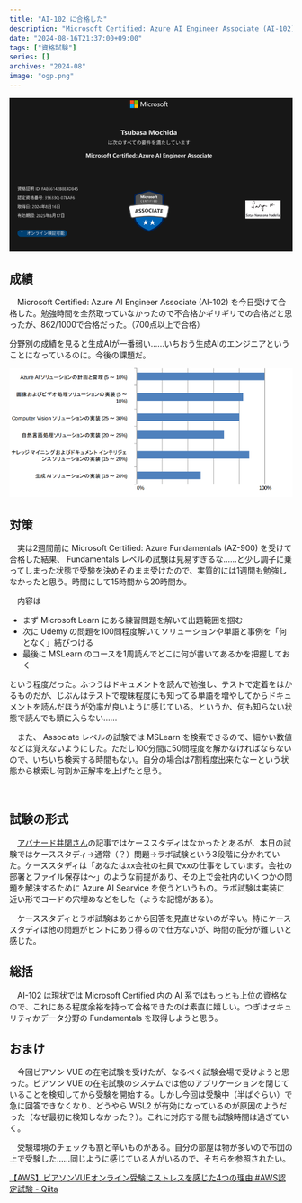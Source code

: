 ```yaml
---
title: "AI-102 に合格した"
description: "Microsoft Certified: Azure AI Engineer Associate (AI-102)に合格した。その結果と対策"
date: "2024-08-16T21:37:00+09:00"
tags: ["資格試験"]
series: []
archives: "2024-08"
image: "ogp.png"
---
```



![image](e4d2ad59.png)

## 成績

　Microsoft Certified: Azure AI Engineer Associate (AI-102) を今日受けて合格した。勉強時間を全然取っていなかったので不合格かギリギリでの合格だと思ったが、862/1000で合格だった。（700点以上で合格）

分野別の成績を見ると生成AIが一番弱い……いちおう生成AIのエンジニアということになっているのに。今後の課題だ。

![image](cd5d5279.png)

## 対策

　実は2週間前に Microsoft Certified: Azure Fundamentals (AZ-900) を受けて合格した結果、 Fundamentals レベルの試験は見易すぎるな……と少し調子に乗ってしまった状態で受験を決めそのまま受けたので、実質的には1週間も勉強しなかったと思う。時間にして15時間から20時間か。

　内容は

- まず Microsoft Learn にある練習問題を解いて出題範囲を掴む
- 次に Udemy の問題を100問程度解いてソリューションや単語と事例を「何となく」結びつける
- 最後に MSLearn のコースを1周読んでどこに何が書いてあるかを把握しておく

という程度だった。ふつうはドキュメントを読んで勉強し、テストで定着をはかるものだが、じぶんはテストで曖昧程度にも知ってる単語を増やしてからドキュメントを読んだほうが効率が良いように感じている。というか、何も知らない状態で読んでも頭に入らない……

　また、 Associate レベルの試験では MSLearn を検索できるので、細かい数値などは覚えないようにした。ただし100分間に50問程度を解かなければならないので、いちいち検索する時間もない。自分の場合は7割程度出来たなーという状態から検索し何割か正解率を上げたと思う。

<br/>

## 試験の形式

　[アバナード井関さん](https://note.com/avakansai/n/ncc226be1221f)の記事ではケーススタディはなかったとあるが、本日の試験ではケーススタディ→通常（？）問題→ラボ試験という3段階に分かれていた。ケーススタディは「あなたはxx会社の社員でxxの仕事をしています。会社の部署とファイル保存は〜」のような前提があり、その上で会社内のいくつかの問題を解決するために Azure AI Searvice を使うというもの。ラボ試験は実装に近い形でコードの穴埋めなどをした（ような記憶がある）。

　ケーススタディとラボ試験はあとから回答を見直せないのが辛い。特にケーススタディは他の問題がヒントにあり得るので仕方ないが、時間の配分が難しいと感じた。

## 総括

　AI-102 は現状では Microsoft Certified 内の AI 系ではもっとも上位の資格なので、これにある程度余裕を持って合格できたのは素直に嬉しい。つぎはセキュリティかデータ分野の Fundamentals を取得しようと思う。

## おまけ

　今回ピアソン VUE の在宅試験を受けたが、なるべく試験会場で受けようと思った。ピアソン VUE の在宅試験のシステムでは他のアプリケーションを閉じていることを検知してから受験を開始する。しかし今回は受験中（半ばぐらい）で急に回答できなくなり、どうやら WSL2 が有効になっているのが原因のようだった（なぜ最初に検知しなかった？）。これに対応する間も試験時間は過ぎていく。

　受験環境のチェックも割と辛いものがある。自分の部屋は物が多いので布団の上で受験した……同じように感じている人がいるので、そちらを参照されたい。

[【AWS】ピアソンVUEオンライン受験にストレスを感じた4つの理由 #AWS認定試験 - Qiita](https://qiita.com/shiva_it/items/bb060ab734867802ae85)
